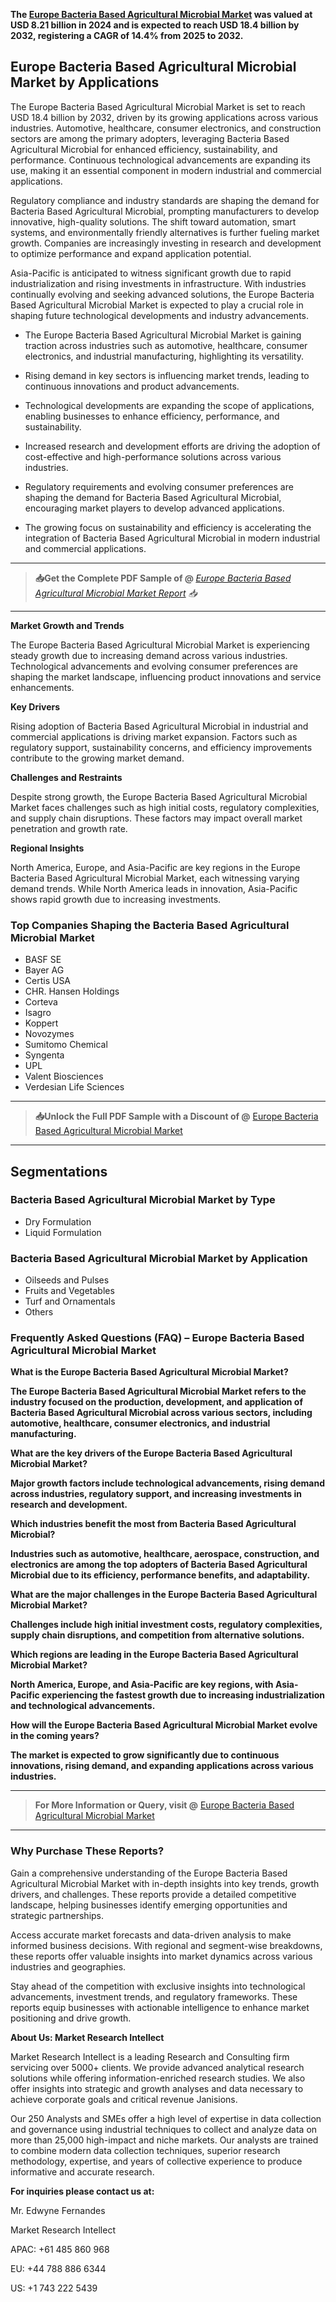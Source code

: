 <p><strong>The <a href="https://www.marketresearchintellect.com/download-sample/?rid=1033546&amp;utm_source=Pulse-April-Europe&amp;utm_medium=852">Europe Bacteria Based Agricultural Microbial Market</a> was valued at USD 8.21 billion in 2024 and is expected to reach USD 18.4 billion by 2032, registering a CAGR of 14.4% from 2025 to 2032.</strong></p><h2>Europe Bacteria Based Agricultural Microbial Market by Applications&nbsp;</h2><p><p>The Europe Bacteria Based Agricultural Microbial Market is set to reach USD 18.4 billion by 2032, driven by its growing applications across various industries. Automotive, healthcare, consumer electronics, and construction sectors are among the primary adopters, leveraging Bacteria Based Agricultural Microbial for enhanced efficiency, sustainability, and performance. Continuous technological advancements are expanding its use, making it an essential component in modern industrial and commercial applications.</p><p>Regulatory compliance and industry standards are shaping the demand for Bacteria Based Agricultural Microbial, prompting manufacturers to develop innovative, high-quality solutions. The shift toward automation, smart systems, and environmentally friendly alternatives is further fueling market growth. Companies are increasingly investing in research and development to optimize performance and expand application potential.</p><p>Asia-Pacific is anticipated to witness significant growth due to rapid industrialization and rising investments in infrastructure. With industries continually evolving and seeking advanced solutions, the Europe Bacteria Based Agricultural Microbial Market is expected to play a crucial role in shaping future technological developments and industry advancements.</p></p><ul><li><p>The Europe Bacteria Based Agricultural Microbial Market is gaining traction across industries such as automotive, healthcare, consumer electronics, and industrial manufacturing, highlighting its versatility.</p></li><li><p>Rising demand in key sectors is influencing market trends, leading to continuous innovations and product advancements.</p></li><li><p>Technological developments are expanding the scope of applications, enabling businesses to enhance efficiency, performance, and sustainability.</p></li><li><p>Increased research and development efforts are driving the adoption of cost-effective and high-performance solutions across various industries.</p></li><li><p>Regulatory requirements and evolving consumer preferences are shaping the demand for Bacteria Based Agricultural Microbial, encouraging market players to develop advanced applications.</p></li><li><p>The growing focus on sustainability and efficiency is accelerating the integration of Bacteria Based Agricultural Microbial in modern industrial and commercial applications.</p></li></ul><hr /><blockquote><p><strong><span class="font-[700]">📥Get the Complete PDF Sample of @ </span></strong><em><span class="font-[700]"><a href="https://www.marketresearchintellect.com/download-sample/?rid=1033546&amp;utm_source=Pulse-April-Europe&amp;utm_medium=852" target="_blank" data-tracking-control-name="article-ssr-frontend-pulse_little-text-block" data-tracking-will-navigate="" data-test-link="">Europe Bacteria Based Agricultural Microbial Market Report</a>&nbsp;📥</span></em></p></blockquote><hr /><p class="" data-start="77" data-end="360"><strong data-start="77" data-end="105">Market Growth and Trends</strong></p><p class="" data-start="77" data-end="360">The Europe Bacteria Based Agricultural Microbial Market is experiencing steady growth due to increasing demand across various industries. Technological advancements and evolving consumer preferences are shaping the market landscape, influencing product innovations and service enhancements.</p><p class="" data-start="362" data-end="606"><strong data-start="362" data-end="377">Key Drivers</strong></p><p class="" data-start="362" data-end="606">Rising adoption of Bacteria Based Agricultural Microbial in industrial and commercial applications is driving market expansion. Factors such as regulatory support, sustainability concerns, and efficiency improvements contribute to the growing market demand.</p><p class="" data-start="608" data-end="849"><strong data-start="608" data-end="637">Challenges and Restraints</strong></p><p class="" data-start="608" data-end="849">Despite strong growth, the Europe Bacteria Based Agricultural Microbial Market faces challenges such as high initial costs, regulatory complexities, and supply chain disruptions. These factors may impact overall market penetration and growth rate.</p><p class="" data-start="851" data-end="1095"><strong data-start="851" data-end="872">Regional Insights</strong></p><p class="" data-start="851" data-end="1095">North America, Europe, and Asia-Pacific are key regions in the Europe Bacteria Based Agricultural Microbial Market, each witnessing varying demand trends. While North America leads in innovation, Asia-Pacific shows rapid growth due to increasing investments.</p><p><h3>Top Companies Shaping the Bacteria Based Agricultural Microbial Market </h3><ul><li>BASF SE</li><li>Bayer AG</li><li>Certis USA</li><li>CHR. Hansen Holdings</li><li>Corteva</li><li>Isagro</li><li>Koppert</li><li>Novozymes</li><li>Sumitomo Chemical</li><li>Syngenta</li><li>UPL</li><li>Valent Biosciences</li><li>Verdesian Life Sciences</li></ul></p><hr /><blockquote><p><strong>📥Unlock the Full PDF Sample with a Discount of @</strong> <a href="https://www.marketresearchintellect.com/ask-for-discount/?rid=1033546&amp;utm_source=Pulse-April-Europe&amp;utm_medium=852">Europe Bacteria Based Agricultural Microbial Market</a></p></blockquote><hr /><p><h2>Segmentations</h2><h3>Bacteria Based Agricultural Microbial Market by Type</h3><ul><li>Dry Formulation</li><li> Liquid Formulation</li></ul><h3>Bacteria Based Agricultural Microbial Market by Application</h3><ul><li>Oilseeds and Pulses</li><li> Fruits and Vegetables</li><li> Turf and Ornamentals</li><li> Others</li></ul></p><h3><strong>Frequently Asked Questions (FAQ) &ndash; Europe Bacteria Based Agricultural Microbial Market</strong></h3><p><strong>What is the Europe Bacteria Based Agricultural Microbial Market?</strong></p><p><strong>The Europe Bacteria Based Agricultural Microbial Market refers to the industry focused on the production, development, and application of Bacteria Based Agricultural Microbial across various sectors, including automotive, healthcare, consumer electronics, and industrial manufacturing.</strong></p><p><strong>What are the key drivers of the Europe Bacteria Based Agricultural Microbial Market?</strong></p><p><strong>Major growth factors include technological advancements, rising demand across industries, regulatory support, and increasing investments in research and development.</strong></p><p><strong>Which industries benefit the most from Bacteria Based Agricultural Microbial?</strong></p><p><strong>Industries such as automotive, healthcare, aerospace, construction, and electronics are among the top adopters of Bacteria Based Agricultural Microbial due to its efficiency, performance benefits, and adaptability.</strong></p><p><strong>What are the major challenges in the Europe Bacteria Based Agricultural Microbial Market?</strong></p><p><strong>Challenges include high initial investment costs, regulatory complexities, supply chain disruptions, and competition from alternative solutions.</strong></p><p><strong>Which regions are leading in the Europe Bacteria Based Agricultural Microbial Market?</strong></p><p><strong>North America, Europe, and Asia-Pacific are key regions, with Asia-Pacific experiencing the fastest growth due to increasing industrialization and technological advancements.</strong></p><p><strong>How will the Europe Bacteria Based Agricultural Microbial Market evolve in the coming years?</strong></p><p><strong>The market is expected to grow significantly due to continuous innovations, rising demand, and expanding applications across various industries.</strong></p><hr /><blockquote><p><span class="font-[700]"><strong>For More Information or Query, visit&nbsp;@</strong>&nbsp;</span><span class="font-[700]"><a href="https://www.marketresearchintellect.com/product/bacteria-based-agricultural-microbial-market/?utm_source=Linkedin&utm_medium=852" target="_blank" data-tracking-control-name="article-ssr-frontend-pulse_little-text-block" data-tracking-will-navigate="" data-test-link="">Europe Bacteria Based Agricultural Microbial Market</a></span></p></blockquote><hr /><h3><strong data-start="0" data-end="31">Why Purchase These Reports?</strong></h3><p class="" data-start="35" data-end="297">Gain a comprehensive understanding of the Europe Bacteria Based Agricultural Microbial Market with in-depth insights into key trends, growth drivers, and challenges. These reports provide a detailed competitive landscape, helping businesses identify emerging opportunities and strategic partnerships.</p><p class="" data-start="299" data-end="540">Access accurate market forecasts and data-driven analysis to make informed business decisions. With regional and segment-wise breakdowns, these reports offer valuable insights into market dynamics across various industries and geographies.</p><p class="" data-start="542" data-end="784">Stay ahead of the competition with exclusive insights into technological advancements, investment trends, and regulatory frameworks. These reports equip businesses with actionable intelligence to enhance market positioning and drive growth.</p><p><strong><span class="font-[700]">About Us: Market Research Intellect</span></strong></p><p><span class="">Market Research Intellect is a leading Research and Consulting firm servicing over 5000+ clients. We provide advanced analytical research solutions while offering information-enriched research studies.&nbsp;</span>We also offer insights into strategic and growth analyses and data necessary to achieve corporate goals and critical revenue Janisions.</p><p><span class="">Our 250 Analysts and SMEs offer a high level of expertise in data collection and governance using industrial techniques to collect and analyze data on more than 25,000 high-impact and niche markets. Our analysts are trained to combine modern data collection techniques, superior research methodology, expertise, and years of collective experience to produce informative and accurate research.</span></p><p><strong>For inquiries please contact us at:</strong></p><p>Mr. Edwyne Fernandes</p><p>Market Research Intellect</p><p>APAC: +61 485 860 968</p><p>EU: +44 788 886 6344</p><p>US: +1 743 222 5439</p>